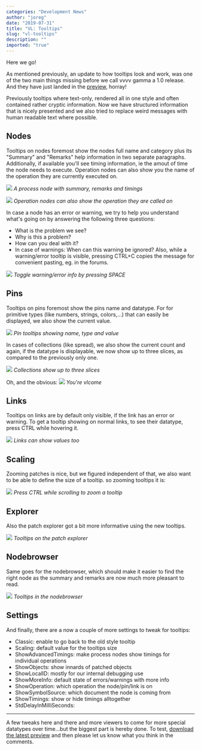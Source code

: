 ```yaml
---
categories: "Development News"
author: "joreg"
date: "2019-07-31"
title: "VL: Tooltips"
slug: "vl-tooltips"
description: ""
imported: "true"
---
```



Here we go!

As mentioned previously, an update to how tooltips look and work, was one of the two main things missing before we call vvvv gamma a 1.0 release. And they have just landed in the [preview](/blog/2019/vvvv-gamma-2019.1-preview), horray!

Previously tooltips where text-only, rendered all in one style and often contained rather cryptic information. Now we have structured information that is nicely presented and we also tried to replace weird messages with human readable text where possible. 

## Nodes
Tooltips on nodes foremost show the nodes full name and category plus its "Summary" and "Remarks" help information in two separate paragraphs. Additionally, if available you'll see timing information, ie the amout of time the node needs to execute. Operation nodes can also show you the name of the operation they are currently executed on.

![](node1.png)
*A process node with summary, remarks and timings*

![](operation1.png) 
*Operation nodes can also show the operation they are called on*

In case a node has an error or warning, we try to help you understand what's going on by answering the following three questions:
* What is the problem we see?
* Why is this a problem?
* How can you deal with it?
* In case of warnings: When can this warning be ignored?
Also, while a warning/error tooltip is visible, pressing CTRL+C copies the message for convenient pasting, eg. in the forums.

![](nodeerror.gif)
*Toggle warning/error info by pressing SPACE*

## Pins
Tooltips on pins foremost show the pins name and datatype. For for primitive types (like numbers, strings, colors,...) that can easily be displayed, we also show the current value.

![](pintips.gif) 
*Pin tooltips showing name, type and value*

In cases of collections (like spread), we also show the current count and again, if the datatype is displayable, we now show up to three slices, as compared to the previously only one. 

![](collections.png) 
*Collections show up to three slices*

Oh, and the obvious:
![](imagetip2.gif)
*You're vlcome*

## Links
Tooltips on links are by default only visible, if the link has an error or warning. To get a tooltip showing on normal links, to see their datatype, press CTRL while hovering it.

![](linktips.gif)
*Links can show values too*

## Scaling
Zooming patches is nice, but we figured independent of that, we also want to be able to define the size of a tooltip. so zooming tooltips it is:

![](scaling.gif)
*Press CTRL while scrolling to zoom a tooltip*

## Explorer
Also the patch explorer got a bit more informative using the new tooltips.

![](explorer.gif)
*Tooltips on the patch explorer*

## Nodebrowser
Same goes for the nodebrowser, which should make it easier to find the right node as the summary and remarks are now much more pleasant to read. 

![](browser.gif)
*Tooltips in the nodebrowser*

## Settings
And finally, there are a now a couple of more settings to tweak for tooltips:
- Classic: enable to go back to the old style tooltip
- Scaling: default value for the tooltips size
- ShowAdvancedTimings: make process nodes show timings for individual operations
- ShowObjects: show innards of patched objects
- ShowLocalID: mostly for our internal debugging use
- ShowMoreInfo: default state of errors/warnings with more info 
- ShowOperation: which operation the node/pin/link is on
- ShowSymbolSource: which document the node is coming from
- ShowTimings: show or hide timings alltogether
- StdDelayInMilliSeconds: 

---

A few tweaks here and there and more viewers to come for more special datatypes over time...but the biggest part is hereby done. To test, [download the latest preview](/blog/2019/vvvv-gamma-2019.1-preview) and then please let us know what you think in the comments.